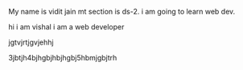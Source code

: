 My name is vidit jain
mt section is ds-2.
i am going to learn web dev.

hi i am vishal
 i am a web developer

 jgtvjrtjgvjehhj



 3jbtjh4bjhgbjhbjhgbj5hbmjgbjtrh